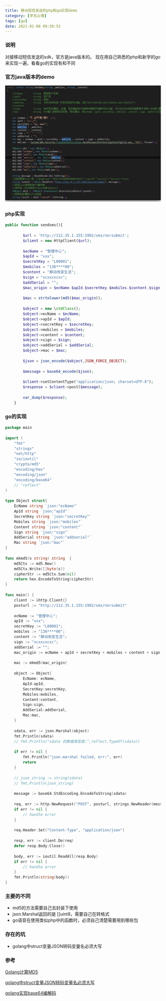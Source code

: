 ```yaml
---
title: 移动短信发送的php和go实现demo
category: [学无止境]
tags: [go]
date: 2021-01-08 09:59:53
---
```


### 说明
对接移动短信发送的sdk，官方是java版本的。
现在用自己熟悉的php和新学的go来实现一遍，看看go的实现有和不同

### 官方java版本的demo
![demoforjava](media/demoforjava.png)

### php实现
```php
public function sendsms(){

        $url = 'http://112.35.1.155:1992/sms/norsubmit';
        $client = new HttpClient($url);

        $ecName = "管理中心";
        $apId = "xxx";
        $secretKey = "L00001";
        $mobiles = "136****00";
        $content = "移动改变生活";
        $sign = "xcxxcxcxc";
        $addSerial = "";
        $mac_origin = $ecName.$apId.$secretKey.$mobiles.$content.$sign.$addSerial;

        $mac = strtolower(md5($mac_origin));

        $object = new \stdClass();
        $object->ecName = $ecName;
        $object->apId = $apId;
        $object->secretKey = $secretKey;
        $object->mobiles = $mobiles;
        $object->content = $content;
        $object->sign = $sign;
        $object->addSerial = $addSerial;
        $object->mac = $mac;

        $json = json_encode($object,JSON_FORCE_OBJECT);

        $message = base64_encode($json);

        $client->setContentType("application/json; charset=UTF-8");
        $response = $client->post($message);

        var_dump($response);
    }

```

### go的实现

```go
package main

import (
    "fmt"
    "strings"
    "net/http"
    "io/ioutil"
    "crypto/md5"
    "encoding/hex"
    "encoding/json"
    "encoding/base64"
    // "reflect"
)

type Object struct{
    EcName string `json:"ecName"`
    ApId string `json:"apId"`
    SecretKey string `json:"secretKey"`
    Mobiles string `json:"mobiles"`
    Content string `json:"content"`
    Sign string `json:"sign"`
    AddSerial string `json:"addserial"`
    Mac string `json:"mac"`
}

func mkmd5(s string) string  {
    md5Ctx := md5.New()
    md5Ctx.Write([]byte(s))
    cipherStr := md5Ctx.Sum(nil)
    return hex.EncodeToString(cipherStr)
}

func main() {
    client := &http.Client{}
    posturl := "http://112.35.1.155:1992/sms/norsubmit"

    ecName := "管理中心";
    apId := "xxx";
    secretKey := "L00001";
    mobiles := "136****00";
    content := "移动改变生活";
    sign := "xcxxcxcxc";
    addSerial := "";
    mac_origin := ecName + apId + secretKey + mobiles + content + sign + addSerial;

    mac := mkmd5(mac_origin)

    object := Object{
        EcName: ecName,
        ApId:apId,
        SecretKey:secretKey,
        Mobiles:mobiles,
        Content:content,
        Sign:sign,
        AddSerial:addSerial,
        Mac:mac,
    }

	sdata, err := json.Marshal(object)
    fmt.Println(sdata)
    // fmt.Println("sdata 的数据类型是:",reflect.TypeOf(sdata))
    
	if err != nil {
		fmt.Println("json.marshal failed, err:", err)
		return
	}

    // json_string := string(sdata)
    // fmt.Println(json_string)

    message := base64.StdEncoding.EncodeToString(sdata)

    req, err := http.NewRequest("POST", posturl, strings.NewReader(message))
    if err != nil {
        // handle error
    }

    req.Header.Set("Content-Type", "application/json")

    resp, err := client.Do(req)
    defer resp.Body.Close()
 
    body, err := ioutil.ReadAll(resp.Body)
    if err != nil {
        // handle error
    }
    fmt.Println(string(body))
}

```


### 主要的不同

- md5的方法需要自己去封装下使用
- json.Marshal返回的是 []uint8，需要自己在转格式
- go语音在使用类似php中的函数时，必须自己清楚需要用到哪些包


### 存在的坑
- golang中struct变量JSON转码变量名必须大写

### 参考

[Golang计算MD5](https://blog.csdn.net/weixin_34015336/article/details/92576229?utm_medium=distribute.pc_relevant_t0.none-task-blog-BlogCommendFromBaidu-1.control&depth_1-utm_source=distribute.pc_relevant_t0.none-task-blog-BlogCommendFromBaidu-1.control)

[golang中struct变量JSON转码变量名必须大写](https://blog.csdn.net/l_ricardo/article/details/80467674)

[golang实现base64编解码](https://www.cnblogs.com/unqiang/p/6677208.html)